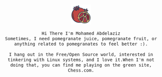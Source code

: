 <p align="center">
  <img src="assets/pomegranate.png">
  <br><br>
  <samp>
    Hi There I'm Mohamed Abdelaziz
    <br>Sometimes, I need pomegranate juice, pomegranate fruit, or anything related to pomegranates to feel better :).<br><br>
  </samp>
   <samp>
 I hang out in the Free/Open Source world, interested in tinkering with Linux systems, and I love it.When I'm not doing that, you can find me playing on the green site, Chess.com.
  </samp>  
</p>
